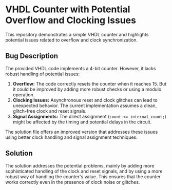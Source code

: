 # VHDL Counter with Potential Overflow and Clocking Issues

This repository demonstrates a simple VHDL counter and highlights potential issues related to overflow and clock synchronization.

## Bug Description

The provided VHDL code implements a 4-bit counter.  However, it lacks robust handling of potential issues:

1. **Overflow:** The code correctly resets the counter when it reaches 15.  But it could be improved by adding more robust checks or using a modulo operation.
2. **Clocking Issues:**  Asynchronous reset and clock glitches can lead to unexpected behavior. The current implementation assumes a clean, glitch-free clock and reset signals.
3. **Signal Assignments:** The direct assignment (`count <= internal_count;`) might be affected by the timing and potential delays in the circuit.

The solution file offers an improved version that addresses these issues using better clock handling and signal assignment techniques. 

## Solution

The solution addresses the potential problems, mainly by adding more sophisticated handling of the clock and reset signals, and by using a more robust way of handling the counter's value. This ensures that the counter works correctly even in the presence of clock noise or glitches.